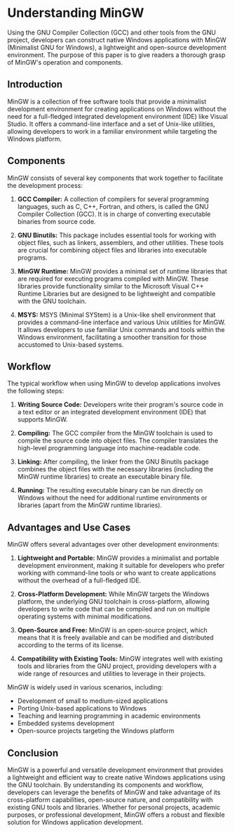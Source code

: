 # Understanding MinGW

Using the GNU Compiler Collection (GCC) and other tools from the GNU project, developers can
construct native Windows applications with MinGW (Minimalist GNU for Windows), a lightweight and
open-source development environment. The purpose of this paper is to give readers a thorough grasp
of MinGW's operation and components.

## Introduction

MinGW is a collection of free software tools that provide a minimalist development environment for
creating applications on Windows without the need for a full-fledged integrated development
environment (IDE) like Visual Studio. It offers a command-line interface and a set of Unix-like
utilities, allowing developers to work in a familiar environment while targeting the Windows
platform.

## Components

MinGW consists of several key components that work together to facilitate the development process:

1. **GCC Compiler:** A collection of compilers for several programming languages, such as C, C++,
   Fortran, and others, is called the GNU Compiler Collection (GCC). It is in charge of converting
   executable binaries from source code.

2. **GNU Binutils:** This package includes essential tools for working with object files, such as
   linkers, assemblers, and other utilities. These tools are crucial for combining object files and
   libraries into executable programs.

3. **MinGW Runtime:** MinGW provides a minimal set of runtime libraries that are required for
   executing programs compiled with MinGW. These libraries provide functionality similar to the
   Microsoft Visual C++ Runtime Libraries but are designed to be lightweight and compatible with the
   GNU toolchain.

4. **MSYS:** MSYS (Minimal SYStem) is a Unix-like shell environment that provides a command-line
   interface and various Unix utilities for MinGW. It allows developers to use familiar Unix
   commands and tools within the Windows environment, facilitating a smoother transition for those
   accustomed to Unix-based systems.

## Workflow

The typical workflow when using MinGW to develop applications involves the following steps:

1. **Writing Source Code:** Developers write their program's source code in a text editor or an
   integrated development environment (IDE) that supports MinGW.

2. **Compiling:** The GCC compiler from the MinGW toolchain is used to compile the source code into
   object files. The compiler translates the high-level programming language into machine-readable
   code.

3. **Linking:** After compiling, the linker from the GNU Binutils package combines the object files
   with the necessary libraries (including the MinGW runtime libraries) to create an executable
   binary file.

4. **Running:** The resulting executable binary can be run directly on Windows without the need for
   additional runtime environments or libraries (apart from the MinGW runtime libraries).

## Advantages and Use Cases

MinGW offers several advantages over other development environments:

1. **Lightweight and Portable:** MinGW provides a minimalist and portable development environment,
   making it suitable for developers who prefer working with command-line tools or who want to
   create applications without the overhead of a full-fledged IDE.

2. **Cross-Platform Development:** While MinGW targets the Windows platform, the underlying GNU
   toolchain is cross-platform, allowing developers to write code that can be compiled and run on
   multiple operating systems with minimal modifications.

3. **Open-Source and Free:** MinGW is an open-source project, which means that it is freely
   available and can be modified and distributed according to the terms of its license.

4. **Compatibility with Existing Tools:** MinGW integrates well with existing tools and libraries
   from the GNU project, providing developers with a wide range of resources and utilities to
   leverage in their projects.

MinGW is widely used in various scenarios, including:

- Development of small to medium-sized applications
- Porting Unix-based applications to Windows
- Teaching and learning programming in academic environments
- Embedded systems development
- Open-source projects targeting the Windows platform

## Conclusion

MinGW is a powerful and versatile development environment that provides a lightweight and efficient
way to create native Windows applications using the GNU toolchain. By understanding its components
and workflow, developers can leverage the benefits of MinGW and take advantage of its cross-platform
capabilities, open-source nature, and compatibility with existing GNU tools and libraries. Whether
for personal projects, academic purposes, or professional development, MinGW offers a robust and
flexible solution for Windows application development.
